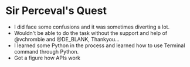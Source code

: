 # Sir Perceval's Quest
* I did face some confusions and it was sometimes diverting a lot.
* Wouldn't be able to do the task without the support and help of @vchrombie and @DE_BLANK, Thankyou...
* I learned some Python in the process and learned how to use Terminal command through Python.
* Got a figure how APIs work
